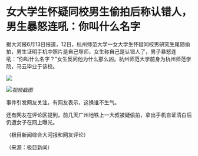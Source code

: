 

# 女大学生怀疑同校男生偷拍后称认错人，男生暴怒连吼：你叫什么名字

据大河报6月13日报道，12日，杭州师范大学一女大学生怀疑同校男研究生尾随偷拍，男生证明手机中照片是自己导师，女生称自己是认错人了，男子暴怒连吼：“你叫什么名字？”女生反问他为什么那么凶。杭州师范大学前身为杭州师范学院，马云毕业于该校。

![](https://inews.gtimg.com/om_bt/OYFGzBwoSRlt53VNzJv1WzzUUZUwhavz4vo44I8zVtwk0AA/1000)

![](https://inews.gtimg.com/om_bt/OgMgwjdgkQ45k28ql8f9EW-_0TgPOKR7dW1Nc9tKnAkK8AA/1000)_视频截图_

事件引发网友关注，有网友表示，这换谁不生气。

还有网友在评论区提到，前几天广州地铁上一大叔被疑偷拍，拿出手机自证清白后仍遭女子在网上曝光。

（极目新闻综合大河报和网友评论）

（来源：极目新闻）

